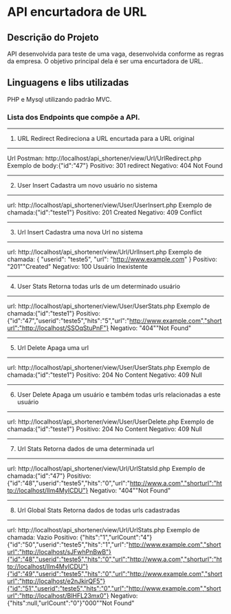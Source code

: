 # API encurtadora de URL


## Descrição do Projeto
<p align="justify"> API desenvolvida para teste de uma vaga, desenvolvida conforme as regras da empresa. O objetivo principal dela é ser uma encurtadora de URL.</p>

## Linguagens e libs utilizadas
<p align="justify">PHP e Mysql utilizando padrão MVC.</p>

### Lista dos Endpoints que compõe a API.

------------------------------
1. URL Redirect
Redireciona a URL encurtada para a URL original
------------------------------
Url Postman: http://localhost/api_shortener/view/Url/UrlRedirect.php 
Exemplo de body:{"id":"47"}
Positivo: 301 redirect
Negativo: 404 Not Found

------------------------------
2. User Insert
Cadastra um novo usuário no sistema
------------------------------
url: http://localhost/api_shortener/view/User/UserInsert.php
Exemplo de chamada:{"id":"teste1"}
Positivo: 201 Created
Negativo: 409 Conflict

------------------------------
3. Url Insert
Cadastra uma nova Url no sistema
------------------------------
url: http://localhost/api_shortener/view/Url/UrlInsert.php
Exemplo de chamada:
{
 "userid": "teste5",
 "url": "http://www.example.com"
}
Positivo: "201""Created"
Negativo: 100 Usuário Inexistente

------------------------------
4. User Stats
Retorna todas urls de um determinado usuário
------------------------------
url: http://localhost/api_shortener/view/User/UserStats.php
Exemplo de chamada:{"id":"teste1"}
Positivo: {"id":"47","userid":"teste5","hits":"5","url":"http://www.example.com","shorturl":"http://localhost/SSOqStuPnF"}
Negativo: "404""Not Found"

------------------------------
5. Url Delete
Apaga uma url
------------------------------
url: http://localhost/api_shortener/view/User/UserStats.php
Exemplo de chamada:{"id":"teste1"}
Positivo: 204 No Content
Negativo: 409 Null

------------------------------
6. User Delete
Apaga um usuário e também todas urls relacionadas a este usuário
------------------------------
url: http://localhost/api_shortener/view/User/UserDelete.php
Exemplo de chamada:{"id":"teste1"}
Positivo: 204 No Content
Negativo: 409 Null

------------------------------
7. Url Stats
Retorna dados de uma determinada url
------------------------------
url: http://localhost/api_shortener/view/Url/UrlStatsId.php
Exemplo de chamada:{"id":"47"}
Positivo: {"id":"48","userid":"teste5","hits":"0","url":"http://www.a.com","shorturl":"http://localhost/lIm4MyICDU"}
Negativo: "404""Not Found"

------------------------------
8. Url Global Stats
Retorna dados de todas urls cadastradas
------------------------------
url: http://localhost/api_shortener/view/Url/UrlStats.php
Exemplo de chamada: Vazio
Positivo: 
{"hits":"1","urlCount":"4"}{"id":"50","userid":"teste5","hits":"1","url":"http://www.example.com","shorturl":"http://localhost/sJFwhPnBwB"}{"id":"48","userid":"teste5","hits":"0","url":"http://www.a.com","shorturl":"http://localhost/lIm4MyICDU"}{"id":"49","userid":"teste5","hits":"0","url":"http://www.example.com","shorturl":"http://localhost/e2nJkirQF5"}{"id":"51","userid":"teste5","hits":"0","url":"http://www.example.com","shorturl":"http://localhost/BlHFL23mx0"}
Negativo: {"hits":null,"urlCount":"0"}"000""Not Found"